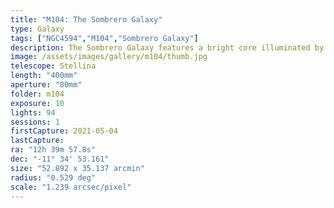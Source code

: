 ```yaml
---
title: "M104: The Sombrero Galaxy"
type: Galaxy
tags: ["NGC4594","M104","Sombrero Galaxy"]
description: The Sombrero Galaxy features a bright core illuminated by over 2,000 globular clusters and presents a dark dust lane in the edgewise view of the spiral.
image: /assets/images/gallery/m104/thumb.jpg
telescope: Stellina
length: "400mm"
aperture: "80mm"
folder: m104
exposure: 10
lights: 94
sessions: 1
firstCapture: 2021-05-04 
lastCapture:
ra: "12h 39m 57.8s"
dec: "-11° 34' 53.161"
size: "52.892 x 35.137 arcmin"
radius: "0.529 deg"
scale: "1.239 arcsec/pixel"
---
```

